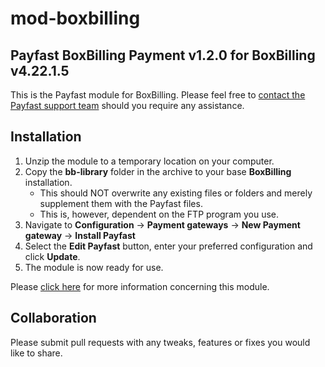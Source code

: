 # mod-boxbilling

## Payfast BoxBilling Payment v1.2.0 for BoxBilling v4.22.1.5

This is the Payfast module for BoxBilling. Please feel free
to [contact the Payfast support team](https://payfast.io/contact/) should you require any assistance.

## Installation

1. Unzip the module to a temporary location on your computer.
2. Copy the **bb-library** folder in the archive to your base **BoxBilling** installation.
    - This should NOT overwrite any existing files or folders and merely supplement them with the Payfast files.
    - This is, however, dependent on the FTP program you use.
3. Navigate to **Configuration** -> **Payment gateways** -> **New Payment gateway** -> **Install Payfast**
4. Select the **Edit Payfast** button, enter your preferred configuration and click **Update**.
5. The module is now ready for use.

Please [click here](https://payfast.io/integration/plugins/boxbilling/) for more information concerning this module.

## Collaboration

Please submit pull requests with any tweaks, features or fixes you would like to share.
